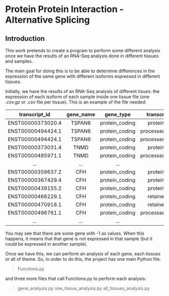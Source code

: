 # Protein Protein Interaction - Alternative Splicing

## Introduction

This work pretends to create a program to perform some different analysis once we have the results of an RNA-Seq analysis done in different tissues and samples.

The main goal for doing this is to be able to determine differences in the expression of the same gene with different isoforms expressed in different tissues.

Initially, we have the results of an RNA-Seq analysis of different tisues: the expression of each isoform of each sample inside one tissue file (one *.csv.gz* or *.csv* file per tissue). This is an example of the file needed:

| transcript_id | gene_name | gene_type | transcript_type | gene_id | Samp1 | Samp2 | Samp3 | ... |
|:-:|:-:|:-:|:-:|:-:|:-:|:-:|:-:|:-:|
| ENST00000373020.4 | TSPAN6 | protein_coding | protein_coding | ENSG00000000003.10 | 0.71 | 0.94 | 0.77 | ... |
| ENST00000494424.1 | TSPAN6 | protein_coding | processed_transcript | ENSG00000000003.10 | 0.08 | 0.00 | 0.08 | ... |
| ENST00000494424.1 | TSPAN6 | protein_coding | processed_transcript | ENSG00000000003.10 | 0.21 | 0.06 | 0.15 | ... |
| ENST00000373031.4 | TNMD | protein_coding | protein_coding | ENSG00000000005.5 | -1 | -1 | -1 | ... |
| ENST00000485971.1 | TNMD | protein_coding | processed_transcript | ENSG00000000005.5 | -1 | -1 | -1 | ... |
| ... | ... | ... | ... | ... | ... | ... | ... | ... |
| ENST00000359637.2 | CFH | protein_coding | protein_coding | ENSG00000000971.11 | 0.09 | 0.09 | 0.08 | ... |
| ENST00000367429.4 | CFH | protein_coding | protein_coding | ENSG00000000971.11 | 0.63 | 0.57 | 0.53 | ... |
| ENST00000439155.2 | CFH | protein_coding | protein_coding | ENSG00000000971.11 | 0.21 | 0.34 | 0.25 | ... |
| ENST00000466229.1 | CFH | protein_coding | retained_intron | ENSG00000000971.11 | 0.04 | 0.00 | 0.03 | ... |
| ENST00000470918.1 | CFH | protein_coding | retained_intron | ENSG00000000971.11 | 0.03 | 0.00 | 0.08 | ... |
| ENST00000496761.1 | CFH | protein_coding | processed_transcript | ENSG00000000971.11 | 0.00 | 0.00 | 0.03 | ... |
| ... | ... | ... | ... | ... | ... | ... | ... | ... |

You may see that there are some gene with -1 as values. When this happens, it means that that gene is not expressed in that sample (but it could be expressed in another sample).

Once we have this, we can perform an analysis of each gene, each tissues or all of theme. So, in order to do this, the project has one main Python file:

> Functions.py

and three more files that call Functions.py to perform each analysis:

> gene_analysis.py
> one_tissue_analysis.py
> all_tissues_analysis.py